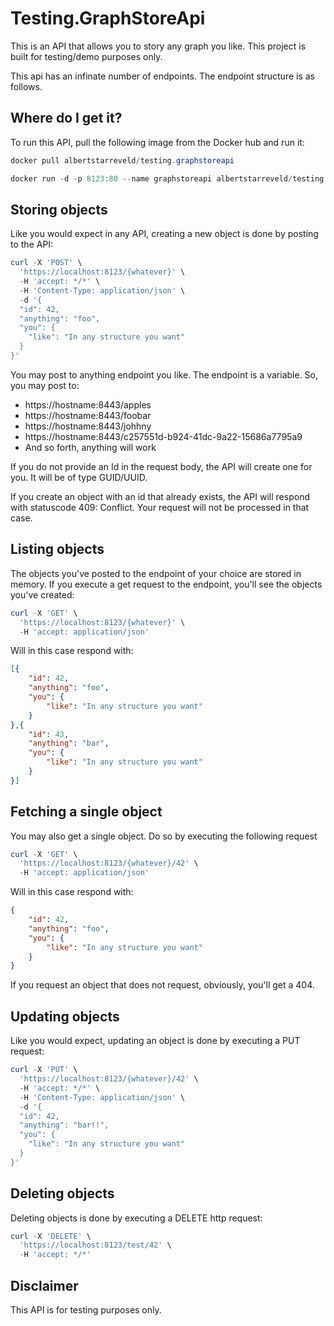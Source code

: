 # Testing.GraphStoreApi

This is an API that allows you to story any graph you like. This project is built for testing/demo purposes only.

This api has an infinate number of endpoints. The endpoint structure is as follows.

## Where do I get it?
To run this API, pull the following image from the Docker hub and run it:

```powershell
docker pull albertstarreveld/testing.graphstoreapi

docker run -d -p 8123:80 --name graphstoreapi albertstarreveld/testing.graphstoreapi
```

## Storing objects
Like you would expect in any API, creating a new object is done by posting to the API:

```powershell
curl -X 'POST' \
  'https://localhost:8123/{whatever}' \
  -H 'accept: */*' \
  -H 'Content-Type: application/json' \
  -d '{
  "id": 42,
  "anything": "foo",
  "you": {
    "like": "In any structure you want"
  }
}'

```

You may post to anything endpoint you like. The endpoint is a variable. So, you may post to:
* https://hostname:8443/apples
* https://hostname:8443/foobar
* https://hostname:8443/johhny
* https://hostname:8443/c257551d-b924-41dc-9a22-15686a7795a9
* And so forth, anything will work

If you do not provide an Id in the request body, the API will create one for you. It will be of type GUID/UUID.

If you create an object with an id that already exists, the API will respond with statuscode 409: Conflict. Your request will not be processed in that case.

## Listing objects

The objects you've posted to the endpoint of your choice are stored in memory. If you execute a get request to the endpoint, you'll see the objects you've created:

```powershell
curl -X 'GET' \
  'https://localhost:8123/{whatever}' \
  -H 'accept: application/json'
```

Will in this case respond with: 
```json
[{
    "id": 42,
    "anything": "foo",
    "you": {
        "like": "In any structure you want"
    }
},{
    "id": 43,
    "anything": "bar",
    "you": {
        "like": "In any structure you want"
    }
}]
```

## Fetching a single object

You may also get a single object. Do so by executing the following request

```powershell
curl -X 'GET' \
  'https://localhost:8123/{whatever}/42' \
  -H 'accept: application/json'
```

Will in this case respond with: 
```json
{
    "id": 42,
    "anything": "foo",
    "you": {
        "like": "In any structure you want"
    }
}
```

If you request an object that does not request, obviously, you'll get a 404.

## Updating objects
Like you would expect, updating an object is done by executing a PUT request:

```powershell
curl -X 'PUT' \
  'https://localhost:8123/{whatever}/42' \
  -H 'accept: */*' \
  -H 'Content-Type: application/json' \
  -d '{
  "id": 42,
  "anything": "bar!!",
  "you": {
    "like": "In any structure you want"
  }
}'
```

## Deleting objects

Deleting objects is done by executing a DELETE http request:


```powershell
curl -X 'DELETE' \
  'https://localhost:8123/test/42' \
  -H 'accept: */*'
```

## Disclaimer
This API is for testing purposes only.